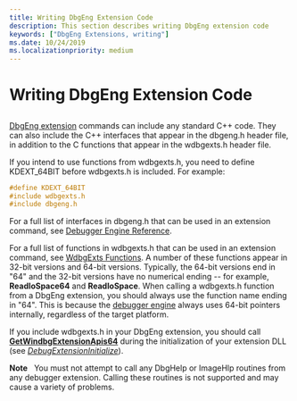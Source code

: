 ```yaml
---
title: Writing DbgEng Extension Code
description: This section describes writing DbgEng extension code
keywords: ["DbgEng Extensions, writing"]
ms.date: 10/24/2019
ms.localizationpriority: medium
---
```


# Writing DbgEng Extension Code

## <span id="ddk_writing_dbgeng_extension_code_dbx"></span><span id="DDK_WRITING_DBGENG_EXTENSION_CODE_DBX"></span>

[DbgEng extension](debugger-engine-and-extension-apis.md) commands can include any standard C++ code. They can also include the C++ interfaces that appear in the dbgeng.h header file, in addition to the C functions that appear in the wdbgexts.h header file.

If you intend to use functions from wdbgexts.h, you need to define KDEXT\_64BIT before wdbgexts.h is included. For example:

```cpp
#define KDEXT_64BIT
#include wdbgexts.h
#include dbgeng.h
```

For a full list of interfaces in dbgeng.h that can be used in an extension command, see [Debugger Engine Reference](debugger-engine-reference.md).

For a full list of functions in wdbgexts.h that can be used in an extension command, see [WdbgExts Functions](wdbgexts-functions.md). A number of these functions appear in 32-bit versions and 64-bit versions. Typically, the 64-bit versions end in "64" and the 32-bit versions have no numerical ending -- for example, **ReadIoSpace64** and **ReadIoSpace**. When calling a wdbgexts.h function from a DbgEng extension, you should always use the function name ending in "64". This is because the [debugger engine](introduction.md#debugger-engine) always uses 64-bit pointers internally, regardless of the target platform.

If you include wdbgexts.h in your DbgEng extension, you should call [**GetWindbgExtensionApis64**](/windows-hardware/drivers/ddi/dbgeng/nf-dbgeng-idebugcontrol3-getwindbgextensionapis64) during the initialization of your extension DLL (see [*DebugExtensionInitialize*](/windows-hardware/drivers/ddi/dbgeng/nc-dbgeng-pdebug_extension_initialize)).

**Note**   You must not attempt to call any DbgHelp or ImageHlp routines from any debugger extension. Calling these routines is not supported and may cause a variety of problems.
